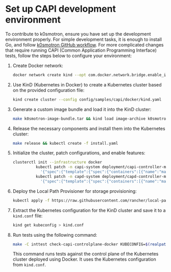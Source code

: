 # Set up CAPI development environment

To contribute to k0smotron, ensure you have set up the development environment properly.
For simple development tasks, it is enough to install Go,
and follow [k0smotron GitHub workflow](contribute-workflow.md).
For more complicated changes that require running CAPI (Common Application Programming Interface)
tests, follow the steps below to configure your environment:

1. Create Docker network:

    ```bash
    docker network create kind --opt com.docker.network.bridge.enable_ip_masquerade=true
    ```

2. Use KinD (Kubernetes in Docker) to create a Kubernetes cluster based on the
provided configuration file:

    ```bash
    kind create cluster --config config/samples/capi/docker/kind.yaml
    ```

3. Generate a custom image bundle and load it into the KinD cluster:

    ```bash
    make k0smotron-image-bundle.tar && kind load image-archive k0smotron-image-bundle.tar
    ```

4. Release the necessary components and install them into the Kubernetes cluster:

    ```bash
    make release && kubectl create -f install.yaml
    ```

5. Initialize the cluster, patch configurations, and enable features:

    ```bash
    clusterctl init --infrastructure docker
              kubectl patch -n capi-system deployment/capi-controller-manager -p \
                '{"spec":{"template":{"spec":{"containers":[{"name":"manager","args":["--leader-elect", "--metrics-bind-addr=localhost:8080", "--feature-gates=ClusterTopology=true"]}]}}}}'
              kubectl patch -n capd-system deployment/capd-controller-manager -p \
                '{"spec":{"template":{"spec":{"containers":[{"name":"manager","args":["--leader-elect", "--metrics-bind-addr=localhost:8080", "--feature-gates=ClusterTopology=true"]}]}}}}'
    ```

6. Deploy the Local Path Provisioner for storage provisioning:

    ```bash
    kubectl apply -f https://raw.githubusercontent.com/rancher/local-path-provisioner/v0.0.24/deploy/local-path-storage.yaml
    ```

7. Extract the Kubernetes configuration for the KinD cluster and save it
to a `kind.conf` file:

    ```bash
    kind get kubeconfig > kind.conf
    ```

8. Run tests using the following command:

    ```bash
    make -C inttest check-capi-controlplane-docker KUBECONFIG=$(realpath kind.conf)
    ```
    
   This command runs tests against the control plane of the Kubernetes cluster
   deployed using Docker. It uses the Kubernetes configuration from `kind.conf`.
